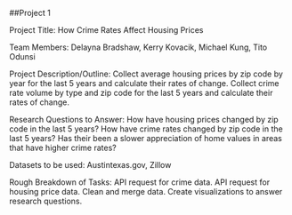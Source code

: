 ##Project 1

Project Title: How Crime Rates Affect Housing Prices

Team Members: Delayna Bradshaw, Kerry Kovacik, Michael Kung, Tito Odunsi

Project Description/Outline: 
Collect average housing prices by zip code by year for the last 5 years and calculate their rates of change. Collect crime rate volume by type and zip code for the last 5 years and calculate their rates of change.

Research Questions to Answer: 
How have housing prices changed by zip code in the last 5 years?
How have crime rates changed by zip code in the last 5 years?
Has their been a slower appreciation of home values in areas that have higher crime rates?

Datasets to be used: Austintexas.gov, Zillow

Rough Breakdown of Tasks: 
API request for crime data.
API request for housing price data.
Clean and merge data. 
Create visualizations to answer research questions.

